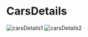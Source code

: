 # CarsDetails

![carsDetails1](https://user-images.githubusercontent.com/96654573/220962738-027cf9ea-ee1a-4b7c-86a2-be370124b70f.png)
![carsDetails2](https://user-images.githubusercontent.com/96654573/220962865-d09d2823-2d56-468e-8bd3-a9d3d46d4679.png)
